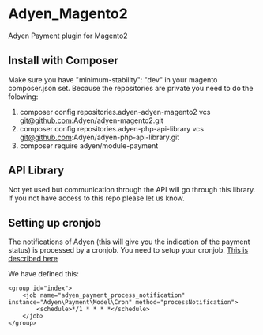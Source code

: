 # Adyen_Magento2
Adyen Payment plugin for Magento2


## Install with Composer

Make sure you have "minimum-stability": "dev" in your magento composer.json set.
Because the repositories are private you need to do the folowing:

1. composer config repositories.adyen-adyen-magento2 vcs git@github.com:Adyen/adyen-magento2.git 
2. composer config repositories.adyen-php-api-library vcs git@github.com:Adyen/adyen-php-api-library.git
3. composer require adyen/module-payment

## API Library
Not yet used but communication through the API will go through this library. If you not have access to this repo please let us know.

## Setting up cronjob
The notifications of Adyen (this will give you the indication of the payment status) is processed by a cronjob. You need to setup your cronjob. <a href="http://devdocs.magento.com/guides/v2.0/config-guide/cli/config-cli-subcommands-cron.html" target="_blank">This is described here</a>

We have defined this:

```
<group id="index">
    <job name="adyen_payment_process_notification" instance="Adyen\Payment\Model\Cron" method="processNotification">
        <schedule>*/1 * * * *</schedule>
    </job>
</group>
```
